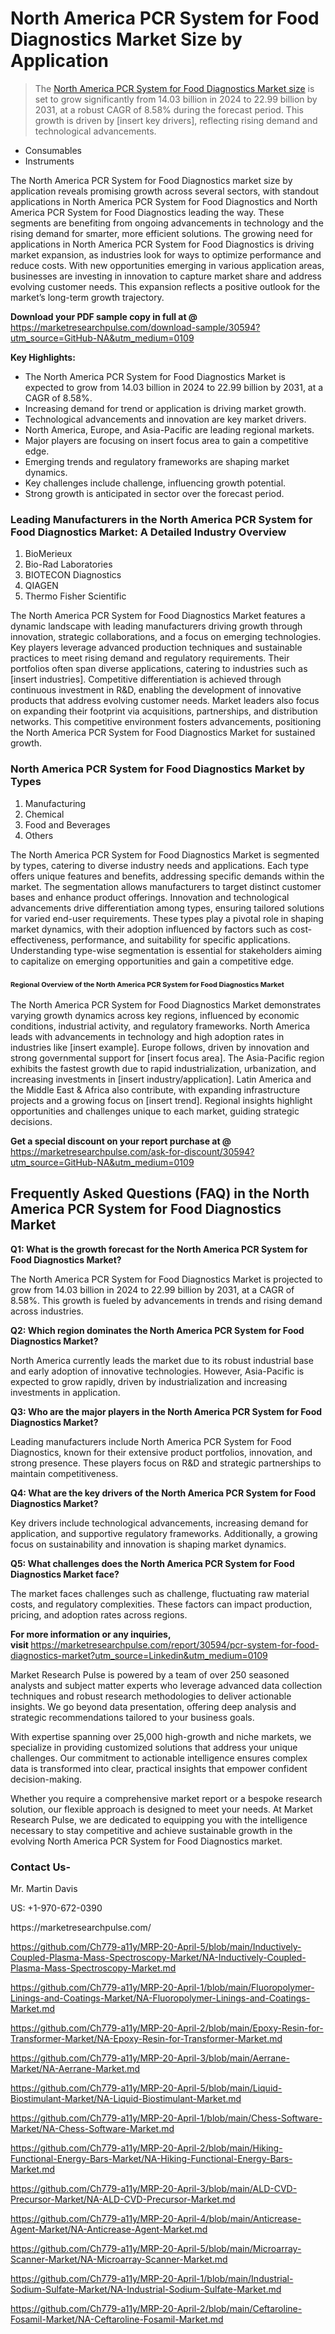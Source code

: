 <h1>North America PCR System for Food Diagnostics Market&nbsp;Size by Application</h1><blockquote><p>The <a href="https://marketresearchpulse.com/download-sample/30594?utm_source=GitHub-NA&amp;utm_medium=0109">North America PCR System for Food Diagnostics Market size</a> is set to grow significantly from 14.03 billion in 2024 to 22.99 billion by 2031, at a robust CAGR of 8.58% during the forecast period. This growth is driven by [insert key drivers], reflecting rising demand and technological advancements.</p></blockquote><ul><li>Consumables <li> Instruments</li></ul><p>The North America PCR System for Food Diagnostics market size by application reveals promising growth across several sectors, with standout applications in North America PCR System for Food Diagnostics and North America PCR System for Food Diagnostics leading the way. These segments are benefiting from ongoing advancements in technology and the rising demand for smarter, more efficient solutions. The growing need for applications in North America PCR System for Food Diagnostics is driving market expansion, as industries look for ways to optimize performance and reduce costs. With new opportunities emerging in various application areas, businesses are investing in innovation to capture market share and address evolving customer needs. This expansion reflects a positive outlook for the market’s long-term growth trajectory.</p><p><strong>Download your PDF sample copy in full at @ </strong><a href="https://marketresearchpulse.com/download-sample/30594?utm_source=GitHub-NA&amp;utm_medium=0109">https://marketresearchpulse.com/download-sample/30594?utm_source=GitHub-NA&amp;utm_medium=0109</a></p><p><strong>Key Highlights: </strong></p><ul><li>The North America PCR System for Food Diagnostics Market is expected to grow from 14.03 billion in 2024 to 22.99 billion by 2031, at a CAGR of 8.58%.</li><li>Increasing demand for trend or application is driving market growth.</li><li>Technological advancements and innovation are key market drivers.</li><li>North America, Europe, and Asia-Pacific are leading regional markets.</li><li>Major players are focusing on insert focus area to gain a competitive edge.</li><li>Emerging trends and regulatory frameworks are shaping market dynamics.</li><li>Key challenges include challenge, influencing growth potential.</li><li>Strong growth is anticipated in sector over the forecast period.</li></ul><h3>Leading Manufacturers in the North America PCR System for Food Diagnostics Market: A Detailed Industry Overview</h3><ol><li>BioMerieux</li><li>Bio-Rad Laboratories</li><li>BIOTECON Diagnostics</li><li>QIAGEN</li><li>Thermo Fisher Scientific</li></ol><div class="flex max-w-full flex-col flex-grow"><div class="min-h-8 text-message flex w-full flex-col items-end gap-2 whitespace-normal break-words [.text-message+&amp;]:mt-5" dir="auto" data-message-author-role="assistant" data-message-id="fd8432e4-4910-450d-b182-61b7bfb0a01f" data-message-model-slug="gpt-4o"><div class="flex w-full flex-col gap-1 empty:hidden first:pt-[3px]"><div class="markdown prose w-full break-words dark:prose-invert light"><p>The North America PCR System for Food Diagnostics Market features a dynamic landscape with leading manufacturers driving growth through innovation, strategic collaborations, and a focus on emerging technologies. Key players leverage advanced production techniques and sustainable practices to meet rising demand and regulatory requirements. Their portfolios often span diverse applications, catering to industries such as [insert industries]. Competitive differentiation is achieved through continuous investment in R&amp;D, enabling the development of innovative products that address evolving customer needs. Market leaders also focus on expanding their footprint via acquisitions, partnerships, and distribution networks. This competitive environment fosters advancements, positioning the North America PCR System for Food Diagnostics Market for sustained growth.</p></div></div></div></div><h3>North America PCR System for Food Diagnostics Market by Types</h3><ol><li>Manufacturing <li> Chemical <li> Food and Beverages <li> Others</li></ol><div class="flex max-w-full flex-col flex-grow"><div class="min-h-8 text-message flex w-full flex-col items-end gap-2 whitespace-normal break-words [.text-message+&amp;]:mt-5" dir="auto" data-message-author-role="assistant" data-message-id="084470be-0bb7-4664-bddf-5156b4f41249" data-message-model-slug="gpt-4o-mini"><div class="flex w-full flex-col gap-1 empty:hidden first:pt-[3px]"><div class="markdown prose w-full break-words dark:prose-invert light"><p>The North America PCR System for Food Diagnostics Market is segmented by types, catering to diverse industry needs and applications. Each type offers unique features and benefits, addressing specific demands within the market. The segmentation allows manufacturers to target distinct customer bases and enhance product offerings. Innovation and technological advancements drive differentiation among types, ensuring tailored solutions for varied end-user requirements. These types play a pivotal role in shaping market dynamics, with their adoption influenced by factors such as cost-effectiveness, performance, and suitability for specific applications. Understanding type-wise segmentation is essential for stakeholders aiming to capitalize on emerging opportunities and gain a competitive edge.</p></div></div></div></div><h3><span style="font-size: 11px;">Regional Overview of the North America PCR System for Food Diagnostics Market</span></h3><div class="flex max-w-full flex-col flex-grow"><div class="min-h-8 text-message flex w-full flex-col items-end gap-2 whitespace-normal break-words [.text-message+&amp;]:mt-5" dir="auto" data-message-author-role="assistant" data-message-id="e9038762-ce64-4e30-91c9-9bd413514231" data-message-model-slug="gpt-4o-mini"><div class="flex w-full flex-col gap-1 empty:hidden first:pt-[3px]"><div class="markdown prose w-full break-words dark:prose-invert light"><p>The North America PCR System for Food Diagnostics Market demonstrates varying growth dynamics across key regions, influenced by economic conditions, industrial activity, and regulatory frameworks. North America leads with advancements in technology and high adoption rates in industries like [insert example]. Europe follows, driven by innovation and strong governmental support for [insert focus area]. The Asia-Pacific region exhibits the fastest growth due to rapid industrialization, urbanization, and increasing investments in [insert industry/application]. Latin America and the Middle East &amp; Africa also contribute, with expanding infrastructure projects and a growing focus on [insert trend]. Regional insights highlight opportunities and challenges unique to each market, guiding strategic decisions.</p></div></div></div></div><p><strong>Get a special discount on your report purchase at @ </strong><a href="https://marketresearchpulse.com/ask-for-discount/30594?utm_source=GitHub-NA&amp;utm_medium=0109">https://marketresearchpulse.com/ask-for-discount/30594?utm_source=GitHub-NA&amp;utm_medium=0109</a></p><h2>Frequently Asked Questions (FAQ) in the North America PCR System for Food Diagnostics Market</h2><p><strong>Q1: What is the growth forecast for the North America PCR System for Food Diagnostics Market?</strong></p><p>The North America PCR System for Food Diagnostics Market is projected to grow from 14.03 billion in 2024 to 22.99 billion by 2031, at a CAGR of 8.58%. This growth is fueled by advancements in trends and rising demand across industries.</p><p><strong>Q2: Which region dominates the North America PCR System for Food Diagnostics Market?</strong></p><p>North America currently leads the market due to its robust industrial base and early adoption of innovative technologies. However, Asia-Pacific is expected to grow rapidly, driven by industrialization and increasing investments in application.</p><p><strong>Q3: Who are the major players in the North America PCR System for Food Diagnostics Market?</strong></p><p>Leading manufacturers include North America PCR System for Food Diagnostics, known for their extensive product portfolios, innovation, and strong presence. These players focus on R&amp;D and strategic partnerships to maintain competitiveness.</p><p><strong>Q4: What are the key drivers of the North America PCR System for Food Diagnostics Market?</strong></p><p>Key drivers include technological advancements, increasing demand for application, and supportive regulatory frameworks. Additionally, a growing focus on sustainability and innovation is shaping market dynamics.</p><p><strong>Q5: What challenges does the North America PCR System for Food Diagnostics Market face?</strong></p><p>The market faces challenges such as challenge, fluctuating raw material costs, and regulatory complexities. These factors can impact production, pricing, and adoption rates across regions.</p><p><strong>For more information or any inquiries, visit&nbsp;</strong><a href="https://marketresearchpulse.com/report/30594/pcr-system-for-food-diagnostics-market?utm_source=Linkedin&utm_medium=0109">https://marketresearchpulse.com/report/30594/pcr-system-for-food-diagnostics-market?utm_source=Linkedin&utm_medium=0109</a></p><p>Market Research Pulse is powered by a team of over 250 seasoned analysts and subject matter experts who leverage advanced data collection techniques and robust research methodologies to deliver actionable insights. We go beyond data presentation, offering deep analysis and strategic recommendations tailored to your business goals.</p><p>With expertise spanning over 25,000 high-growth and niche markets, we specialize in providing customized solutions that address your unique challenges. Our commitment to actionable intelligence ensures complex data is transformed into clear, practical insights that empower confident decision-making.</p><p>Whether you require a comprehensive market report or a bespoke research solution, our flexible approach is designed to meet your needs. At Market Research Pulse, we are dedicated to equipping you with the intelligence necessary to stay competitive and achieve sustainable growth in the evolving North America PCR System for Food Diagnostics market.</p><h3><strong>Contact Us-</strong></h3><p>Mr. Martin Davis</p><p>US: +1-970-672-0390</p><p>https://marketresearchpulse.com/</p><p><a href="https://github.com/Ch779-a11y/MRP-20-April-5/blob/main/Inductively-Coupled-Plasma-Mass-Spectroscopy-Market/NA-Inductively-Coupled-Plasma-Mass-Spectroscopy-Market.md">https://github.com/Ch779-a11y/MRP-20-April-5/blob/main/Inductively-Coupled-Plasma-Mass-Spectroscopy-Market/NA-Inductively-Coupled-Plasma-Mass-Spectroscopy-Market.md</a></p><p><a href="https://github.com/Ch779-a11y/MRP-20-April-1/blob/main/Fluoropolymer-Linings-and-Coatings-Market/NA-Fluoropolymer-Linings-and-Coatings-Market.md">https://github.com/Ch779-a11y/MRP-20-April-1/blob/main/Fluoropolymer-Linings-and-Coatings-Market/NA-Fluoropolymer-Linings-and-Coatings-Market.md</a></p><p><a href="https://github.com/Ch779-a11y/MRP-20-April-2/blob/main/Epoxy-Resin-for-Transformer-Market/NA-Epoxy-Resin-for-Transformer-Market.md">https://github.com/Ch779-a11y/MRP-20-April-2/blob/main/Epoxy-Resin-for-Transformer-Market/NA-Epoxy-Resin-for-Transformer-Market.md</a></p><p><a href="https://github.com/Ch779-a11y/MRP-20-April-3/blob/main/Aerrane-Market/NA-Aerrane-Market.md">https://github.com/Ch779-a11y/MRP-20-April-3/blob/main/Aerrane-Market/NA-Aerrane-Market.md</a></p><p><a href="https://github.com/Ch779-a11y/MRP-20-April-5/blob/main/Liquid-Biostimulant-Market/NA-Liquid-Biostimulant-Market.md">https://github.com/Ch779-a11y/MRP-20-April-5/blob/main/Liquid-Biostimulant-Market/NA-Liquid-Biostimulant-Market.md</a></p><p><a href="https://github.com/Ch779-a11y/MRP-20-April-1/blob/main/Chess-Software-Market/NA-Chess-Software-Market.md">https://github.com/Ch779-a11y/MRP-20-April-1/blob/main/Chess-Software-Market/NA-Chess-Software-Market.md</a></p><p><a href="https://github.com/Ch779-a11y/MRP-20-April-2/blob/main/Hiking-Functional-Energy-Bars-Market/NA-Hiking-Functional-Energy-Bars-Market.md">https://github.com/Ch779-a11y/MRP-20-April-2/blob/main/Hiking-Functional-Energy-Bars-Market/NA-Hiking-Functional-Energy-Bars-Market.md</a></p><p><a href="https://github.com/Ch779-a11y/MRP-20-April-3/blob/main/ALD-CVD-Precursor-Market/NA-ALD-CVD-Precursor-Market.md">https://github.com/Ch779-a11y/MRP-20-April-3/blob/main/ALD-CVD-Precursor-Market/NA-ALD-CVD-Precursor-Market.md</a></p><p><a href="https://github.com/Ch779-a11y/MRP-20-April-4/blob/main/Anticrease-Agent-Market/NA-Anticrease-Agent-Market.md">https://github.com/Ch779-a11y/MRP-20-April-4/blob/main/Anticrease-Agent-Market/NA-Anticrease-Agent-Market.md</a></p><p><a href="https://github.com/Ch779-a11y/MRP-20-April-5/blob/main/Microarray-Scanner-Market/NA-Microarray-Scanner-Market.md">https://github.com/Ch779-a11y/MRP-20-April-5/blob/main/Microarray-Scanner-Market/NA-Microarray-Scanner-Market.md</a></p><p><a href="https://github.com/Ch779-a11y/MRP-20-April-1/blob/main/Industrial-Sodium-Sulfate-Market/NA-Industrial-Sodium-Sulfate-Market.md">https://github.com/Ch779-a11y/MRP-20-April-1/blob/main/Industrial-Sodium-Sulfate-Market/NA-Industrial-Sodium-Sulfate-Market.md</a></p><p><a href="https://github.com/Ch779-a11y/MRP-20-April-2/blob/main/Ceftaroline-Fosamil-Market/NA-Ceftaroline-Fosamil-Market.md">https://github.com/Ch779-a11y/MRP-20-April-2/blob/main/Ceftaroline-Fosamil-Market/NA-Ceftaroline-Fosamil-Market.md</a></p>
